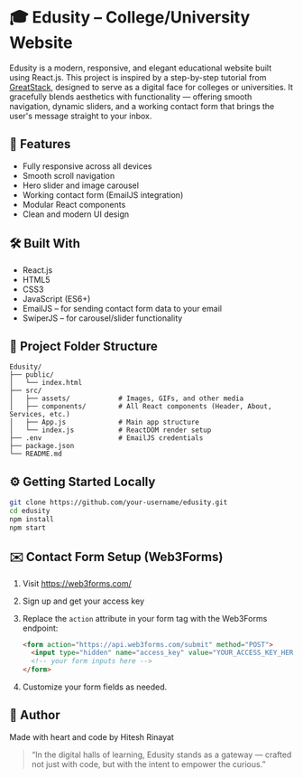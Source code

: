 # 🎓 Edusity – College/University Website

Edusity is a modern, responsive, and elegant educational website built using React.js. This project is inspired by a step-by-step tutorial from [GreatStack](https://youtu.be/WbV3zRgpw_E?si=3wZAnsHmSCbocKzE), designed to serve as a digital face for colleges or universities. It gracefully blends aesthetics with functionality — offering smooth navigation, dynamic sliders, and a working contact form that brings the user's message straight to your inbox.



## 🚀 Features

- Fully responsive across all devices  
- Smooth scroll navigation  
- Hero slider and image carousel  
- Working contact form (EmailJS integration)  
- Modular React components  
- Clean and modern UI design  

## 🛠️ Built With

- React.js  
- HTML5  
- CSS3  
- JavaScript (ES6+)  
- EmailJS – for sending contact form data to your email  
- SwiperJS – for carousel/slider functionality  

## 📁 Project Folder Structure

```
Edusity/
├── public/
│   └── index.html
├── src/
│   ├── assets/            # Images, GIFs, and other media
│   ├── components/        # All React components (Header, About, Services, etc.)
│   ├── App.js             # Main app structure
│   └── index.js           # ReactDOM render setup
├── .env                   # EmailJS credentials
├── package.json
└── README.md
```

## ⚙️ Getting Started Locally

```bash
git clone https://github.com/your-username/edusity.git
cd edusity
npm install
npm start
```
## ✉️ Contact Form Setup (Web3Forms)

1. Visit https://web3forms.com/  
2. Sign up and get your access key  
3. Replace the `action` attribute in your form tag with the Web3Forms endpoint:
   ```html
   <form action="https://api.web3forms.com/submit" method="POST">
     <input type="hidden" name="access_key" value="YOUR_ACCESS_KEY_HERE">
     <!-- your form inputs here -->
   </form>
   ```

4. Customize your form fields as needed.


## 🙌 Author

Made with heart and code by Hitesh Rinayat 


> “In the digital halls of learning, Edusity stands as a gateway — crafted not just with code, but with the intent to empower the curious.”
